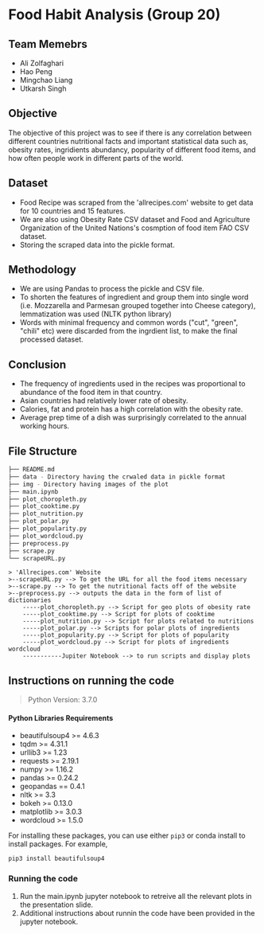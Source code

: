 
# Food Habit Analysis (Group 20)
## Team Memebrs
- Ali Zolfaghari 
-  Hao Peng 
-  Mingchao Liang
-  Utkarsh Singh 

## Objective 
The objective of this project was to see if there is any correlation between different countries nutritional facts and important statistical data such as, obesity rates, ingridients abundancy, popularity of different food items, and how often people work in different parts of the world.

## Dataset
-  Food Recipe was scraped from the 'allrecipes.com' website to get data for 10 countries and 15 features.
-  We are also using Obesity Rate CSV dataset and Food and Agriculture Organization of the United Nations's cosmption of food item FAO CSV dataset.
- Storing the scraped data into the pickle format.

## Methodology
- We are using Pandas to process the pickle and CSV file.
- To shorten the features of ingredient and group them into single word (i.e. Mozzarella and Parmesan grouped together into Cheese category), lemmatization was used (NLTK python library)
- Words with minimal frequency and common words ("cut", "green", "chili" etc) were discarded from the ingrdient list, to make the final processed dataset.

## Conclusion 
- The frequency of ingredients used in the recipes was proportional to abundance of the food item in that country. 
-  Asian countries had relatively lower rate of obesity. 
-  Calories, fat and protein has a high correlation with the obesity rate.
-  Average prep time of a dish was surprisingly correlated to the annual working hours.

## File Structure 
```bash
├── README.md
├── data - Directory having the crwaled data in pickle format
├── img - Directory having images of the plot
├── main.ipynb
├── plot_choropleth.py
├── plot_cooktime.py
├── plot_nutrition.py
├── plot_polar.py
├── plot_popularity.py
├── plot_wordcloud.py
├── preprocess.py
├── scrape.py
└── scrapeURL.py
```
```
> 'Allrecipes.com' Website
>--scrapeURL.py --> To get the URL for all the food items necessary 
>--scrape.py --> To get the nutritional facts off of the website
>--preprocess.py --> outputs the data in the form of list of dictionaries
	-----plot_choropleth.py --> Script for geo plots of obesity rate 
	-----plot_cooktime.py --> Script for plots of cooktime 
	-----plot_nutrition.py --> Script for plots related to nutritions 
	-----plot_polar.py --> Scripts for polar plots of ingredients 
	-----plot_popularity.py --> Script for plots of popularity 
	-----plot_wordcloud.py --> Script for plots of ingredients wordcloud 
	-----------Jupiter Notebook --> to run scripts and display plots
```

## Instructions on running the code
> Python Version: 3.7.0

#### Python Libraries Requirements
- beautifulsoup4 >= 4.6.3
- tqdm >= 4.31.1
- urllib3 >= 1.23
- requests >= 2.19.1
- numpy >= 1.16.2
- pandas >= 0.24.2
- geopandas == 0.4.1
- nltk >= 3.3
- bokeh >= 0.13.0
- matplotlib >= 3.0.3
- wordcloud >= 1.5.0

For installing these packages, you can use either `pip3` or conda install to install packages. For example,

    pip3 install beautifulsoup4
    
 ### Running the code
 1. Run the main.ipynb jupyter notebook to retreive all the relevant plots in the presentation slide.
 2. Additional instructions about runnin the code have been provided in the jupyter notebook.